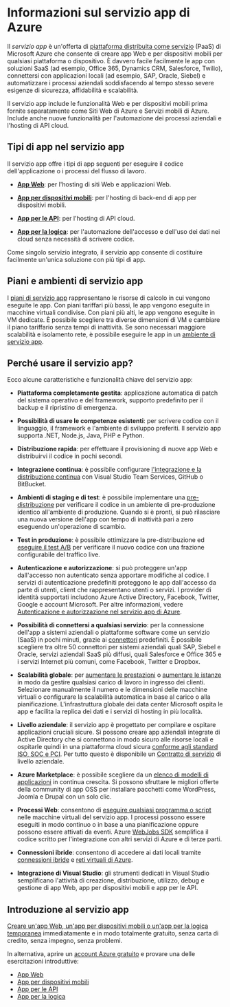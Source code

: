 <properties 
	pageTitle="Che cos'è il servizio app di Azure | Microsoft Azure" 
	description="Informazioni su come il servizio app di Azure consente di sviluppare, distribuire e gestire app Web e per dispositivi mobili." 
	keywords="servizio app, servizio app di Azure, costo servizio app, scalabilità, scalabile, distribuzione app, distribuzione app di Azure, PaaS, piattaforma distribuita come servizio"
	services="app-service" 
	documentationCenter="" 
	authors="omarkmsft" 
	manager="dwrede" 
	editor="jimbe"/>

<tags 
	ms.service="app-service" 
	ms.workload="na" 
	ms.tgt_pltfrm="na" 
	ms.devlang="na" 
	ms.topic="get-started-article" 
	ms.date="05/25/2016" 
	ms.author="omark"/>

# Informazioni sul servizio app di Azure

Il *servizio app* è un'offerta di [piattaforma distribuita come servizio](https://en.wikipedia.org/wiki/Platform_as_a_service) (PaaS) di Microsoft Azure che consente di creare app Web e per dispositivi mobili per qualsiasi piattaforma o dispositivo. È davvero facile facilmente le app con soluzioni SaaS (ad esempio, Office 365, Dynamics CRM, Salesforce, Twilio), connettersi con applicazioni locali (ad esempio, SAP, Oracle, Siebel) e automatizzare i processi aziendali soddisfacendo al tempo stesso severe esigenze di sicurezza, affidabilità e scalabilità.

Il servizio app include le funzionalità Web e per dispositivi mobili prima fornite separatamente come Siti Web di Azure e Servizi mobili di Azure. Include anche nuove funzionalità per l'automazione dei processi aziendali e l'hosting di API cloud.

## Tipi di app nel servizio app

Il servizio app offre i tipi di app seguenti per eseguire il codice dell'applicazione o i processi del flusso di lavoro.

- [**App Web**](../app-service-web/app-service-web-overview.md): per l'hosting di siti Web e applicazioni Web.

- [**App per dispositivi mobili**](../app-service-mobile/app-service-mobile-value-prop.md): per l'hosting di back-end di app per dispositivi mobili.
   
- [**App per le API**](../app-service-api/app-service-api-apps-why-best-platform.md): per l'hosting di API cloud.
 
- [**App per la logica**](../app-service-logic/app-service-logic-what-are-logic-apps.md): per l'automazione dell'accesso e dell'uso dei dati nei cloud senza necessità di scrivere codice.

Come singolo servizio integrato, il servizio app consente di costituire facilmente un'unica soluzione con più tipi di app.

## Piani e ambienti di servizio app

I [piani di servizio app](azure-web-sites-web-hosting-plans-in-depth-overview.md) rappresentano le risorse di calcolo in cui vengono eseguite le app. Con piani tariffari più bassi, le app vengono eseguite in macchine virtuali condivise. Con piani più alti, le app vengono eseguite in VM dedicate. È possibile scegliere tra diverse dimensioni di VM e cambiare il piano tariffario senza tempi di inattività. Se sono necessari maggiore scalabilità e isolamento rete, è possibile eseguire le app in un [ambiente di servizio app](../app-service-web/app-service-app-service-environment-intro.md).

## Perché usare il servizio app?

Ecco alcune caratteristiche e funzionalità chiave del servizio app:

- **Piattaforma completamente gestita**: applicazione automatica di patch del sistema operativo e del framework, supporto predefinito per il backup e il ripristino di emergenza. 

- **Possibilità di usare le competenze esistenti**: per scrivere codice con il linguaggio, il framework e l'ambiente di sviluppo preferiti. Il servizio app supporta .NET, Node.js, Java, PHP e Python.

- **Distribuzione rapida**: per effettuare il provisioning di nuove app Web e distribuirvi il codice in pochi secondi.

- **Integrazione continua**: è possibile configurare [l'integrazione e la distribuzione continua](../app-service-web/app-service-continous-deployment.md) con Visual Studio Team Services, GitHub o BitBucket.

- **Ambienti di staging e di test**: è possibile implementare una [pre-distribuzione](../app-service-web/web-sites-staged-publishing.md) per verificare il codice in un ambiente di pre-produzione identico all'ambiente di produzione. Quando si è pronti, si può rilasciare una nuova versione dell'app con tempo di inattività pari a zero eseguendo un'operazione di scambio.

- **Test in produzione**: è possibile ottimizzare la pre-distribuzione ed [eseguire il test A/B](../app-service-web/app-service-web-test-in-production-get-start.md) per verificare il nuovo codice con una frazione configurabile del traffico live.

- **Autenticazione e autorizzazione**: si può proteggere un'app dall'accesso non autenticato senza apportare modifiche al codice. I servizi di autenticazione predefiniti proteggono le app dall'accesso da parte di utenti, client che rappresentano utenti o servizi. I provider di identità supportati includono Azure Active Directory, Facebook, Twitter, Google e account Microsoft. Per altre informazioni, vedere [Autenticazione e autorizzazione nel servizio app di Azure](app-service-authentication-overview.md).

- **Possibilità di connettersi a qualsiasi servizio**: per la connessione dell'app a sistemi aziendali o piattaforme software come un servizio (SaaS) in pochi minuti, grazie ai [connettori](../connectors/apis-list.md) predefiniti. È possibile scegliere tra oltre 50 connettori per sistemi aziendali quali SAP, Siebel e Oracle, servizi aziendali SaaS più diffusi, quali Salesforce e Office 365 e i servizi Internet più comuni, come Facebook, Twitter e Dropbox.

- **Scalabilità globale**: per [aumentare le prestazioni](../app-service/app-service-scale.md) o [aumentare le istanze](../azure-portal/insights-how-to-scale.md) in modo da gestire qualsiasi carico di lavoro in ingresso dei clienti. Selezionare manualmente il numero e le dimensioni delle macchine virtuali o configurare la scalabilità automatica in base al carico o alla pianificazione. L'infrastruttura globale dei data center Microsoft ospita le app e facilita la replica dei dati e i servizi di hosting in più località.

- **Livello aziendale**: il servizio app è progettato per compilare e ospitare applicazioni cruciali sicure. Si possono creare app aziendali integrate di Active Directory che si connettono in modo sicuro alle risorse locali e ospitarle quindi in una piattaforma cloud sicura [conforme agli standard ISO, SOC e PCI](https://www.microsoft.com/TrustCenter/). Per tutto questo è disponibile un [Contratto di servizio](https://azure.microsoft.com/support/legal/sla/app-service/) di livello aziendale.

- **Azure Marketplace**: è possibile scegliere da un [elenco di modelli di applicazioni](https://azure.microsoft.com/marketplace/) in continua crescita. Si possono sfruttare le migliori offerte della community di app OSS per installare pacchetti come WordPress, Joomla e Drupal con un solo clic.

- **Processi Web**: consentono di [eseguire qualsiasi programma o script](../app-service-web/web-sites-create-web-jobs.md) nelle macchine virtuali del servizio app. I processi possono essere eseguiti in modo continuo o in base a una pianificazione oppure possono essere attivati da eventi. Azure [WebJobs SDK](../app-service-web/websites-dotnet-webjobs-sdk.md) semplifica il codice scritto per l'integrazione con altri servizi di Azure e di terze parti.

- **Connessioni ibride**: consentono di accedere ai dati locali tramite [connessioni ibride](../biztalk-services/integration-hybrid-connection-overview.md) e [reti virtuali di Azure](../app-service-web/web-sites-integrate-with-vnet.md).

- **Integrazione di Visual Studio**: gli strumenti dedicati in Visual Studio semplificano l'attività di creazione, distribuzione, utilizzo, debug e gestione di app Web, app per dispositivi mobili e app per le API.

## Introduzione al servizio app

[Creare un'app Web, un'app per dispositivi mobili o un'app per la logica temporanea](http://go.microsoft.com/fwlink/?LinkId=523751) immediatamente e in modo totalmente gratuito, senza carta di credito, senza impegno, senza problemi.

In alternativa, aprire un [account Azure gratuito](https://azure.microsoft.com/pricing/free-trial/) e provare una delle esercitazioni introduttive:

* [App Web](https://azure.microsoft.com/documentation/services/app-service/web/)
* [App per dispositivi mobili](https://azure.microsoft.com/documentation/services/app-service/mobile/)
* [App per le API](https://azure.microsoft.com/documentation/services/app-service/api/)
* [App per la logica](https://azure.microsoft.com/documentation/services/app-service/logic/)

<!---HONumber=AcomDC_0601_2016-->